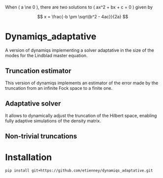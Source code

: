 <script type="text/javascript" async
  src="https://cdn.jsdelivr.net/npm/mathjax@3/es5/tex-mml-chtml.js">
</script>

When \( a \ne 0 \), there are two solutions to \( ax^2 + bx + c = 0 \) given by

$$ x = \frac{-b \pm \sqrt{b^2 - 4ac}}{2a} $$

# Dynamiqs_adaptative
A version of dynamiqs implementing a solver adaptative in the size of the modes for the Lindblad master equation.

## Truncation estimator 

This version of dynamiqs implements an estimator of the error made by the truncation from an infinite Fock space to a finite one.

## Adaptative solver

It allows to dynamically adjust the truncation of the Hilbert space, enabling fully adaptive simulations of the density matrix.

## Non-trivial truncations



# Installation 

```shell
pip install git+https://github.com/etienney/dynamiqs_adaptative.git
```

